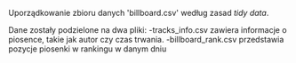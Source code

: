 Uporządkowanie zbioru danych 'billboard.csv' według zasad _tidy data_. 

Dane zostały podzielone na dwa pliki:
-tracks_info.csv zawiera informacje o piosence, takie jak autor czy czas trwania.
-billboard_rank.csv przedstawia pozycje piosenki w rankingu w danym dniu
